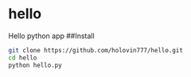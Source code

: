 # hello
Hello python app
##Install
```bash
git clone https://github.com/holovin777/hello.git
cd hello
python hello.py
```
